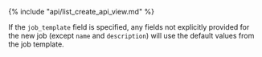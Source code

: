 {% include "api/list_create_api_view.md" %}

If the `job_template` field is specified, any fields not explicitly provided
for the new job (except `name` and `description`) will use the default values
from the job template.
